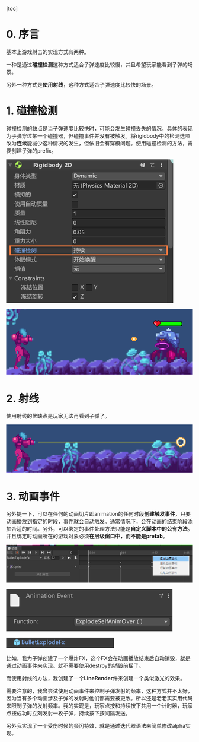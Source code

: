 [toc]

# 0. 序言

基本上游戏射击的实现方式有两种。

一种是通过**碰撞检测**这种方式适合子弹速度比较慢，并且希望玩家能看到子弹的场景。

另外一种方式是**使用射线**，这种方式适合子弹速度比较快的场景。



# 1. 碰撞检测

碰撞检测的缺点是当子弹速度比较快时，可能会发生碰撞丢失的情况，具体的表现为子弹穿过某一个碰撞器，但碰撞事件并没有被触发。将rigidbody中的检测选项改为**连续**能减少这种情况的发生，但依旧会有穿模问题。使用碰撞检测的方法，需要创建子弹的prefix。

![](images/CollisionDetect.png)

![](images/Fire.png)



# 2. 射线

使用射线的优缺点是玩家无法再看到子弹了。

![](images/FireLine.png)



# 3. 动画事件

另外提一下，可以在任何的动画切片即animation的任何时段**创建触发事件**，只要动画播放到指定的时段，事件就会自动触发。通常情况下，会在动画的结束阶段添加合适的时间。另外，可以绑定的事件处理方法只能是**自定义脚本中的公有方法**。并且绑定时动画所在的游戏对象必须**在层级窗口中，而不能是prefab**。

![](images/AnimationEvent.png)



![](images/AnimOver.png)

![](images/FX_GO.png)



比如，我为子弹创建了一个爆炸FX，这个FX会在动画播放结束后自动销毁，就是通过动画事件来实现。就不需要使用destroy的销毁前摇了。

而使用射线的方法，我创建了一个**LineRender**件来创建一个类似激光的效果。

需要注意的，我曾尝试使用动画事件来控制子弹发射的频率，这种方式并不太好，因为当有多个动画涉及子弹的发射时他们都需要被更改。所以还是老老实实用代码来限制子弹的发射频率。我的实现是，玩家点按和持续按下共用一个计时器，玩家点按成功时立刻发射一枚子弹，持续按下按间隔发送。

另外我实现了一个受伤时候的频闪特效，就是通过迭代器语法来简单修改alpha实现。